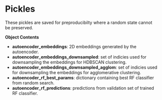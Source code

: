 # Pickles

These pickles are saved for preproducibilty where a random state cannot be preserved.

**Object Contents**

* **autoencoder_embeddings**: 2D embeddings generated by the autoencoder.
* **autoencoder_embeddings_downsampled**: set of indicies used for downsampling the embeddings for HDBSCAN clustering.
* **autoencoder_embeddings_downsampled_agglom**: set of indicies used for downsampling the embeddings for agglomerative clustering.
* **autoencoder_rf_best_params**: dictionary containing best RF classifier from random search.
* **autoencoder_rf_predictions**: predictions from validation set of trained RF classifier.
